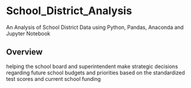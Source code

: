 # School_District_Analysis
An Analysis of School District Data using Python, Pandas, Anaconda and Jupyter Notebook


## Overview
helping the school board and superintendent make strategic decisions regarding future school budgets and priorities based on the standardized test scores and current school funding

